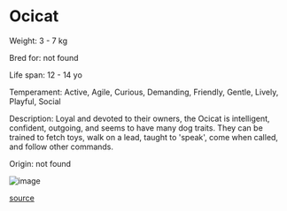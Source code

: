 # Ocicat

Weight: 3 - 7 kg

Bred for: not found 

Life span: 12 - 14 yo

Temperament: Active, Agile, Curious, Demanding, Friendly, Gentle, Lively, Playful, Social

Description: Loyal and devoted to their owners, the Ocicat is intelligent, confident, outgoing, and seems to have many dog traits. They can be trained to fetch toys, walk on a lead, taught to 'speak', come when called, and follow other commands. 

Origin: not found

![image](https://cdn2.thecatapi.com/images/JAx-08Y0n.jpg)

[source](https://api.thecatapi.com/v1/breeds/ocic)
